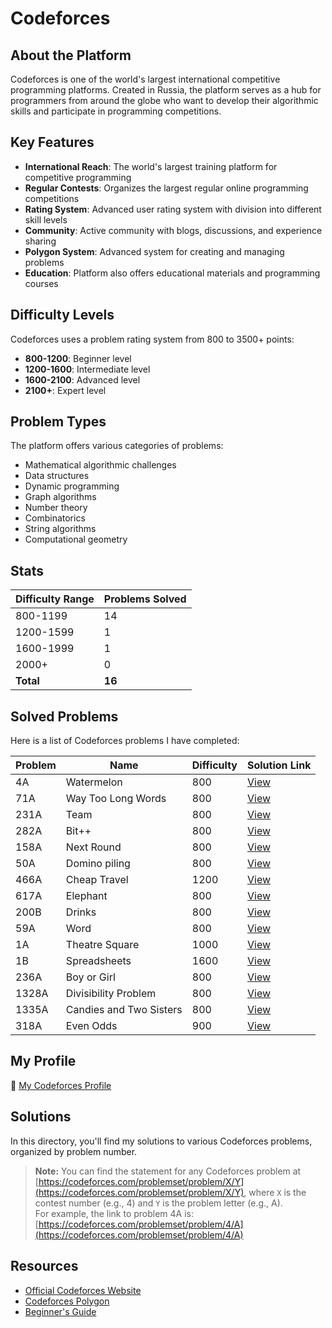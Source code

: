 # Codeforces

## About the Platform

Codeforces is one of the world's largest international competitive programming platforms. Created in Russia, the platform serves as a hub for programmers from around the globe who want to develop their algorithmic skills and participate in programming competitions.

## Key Features

- **International Reach**: The world's largest training platform for competitive programming
- **Regular Contests**: Organizes the largest regular online programming competitions
- **Rating System**: Advanced user rating system with division into different skill levels
- **Community**: Active community with blogs, discussions, and experience sharing
- **Polygon System**: Advanced system for creating and managing problems
- **Education**: Platform also offers educational materials and programming courses


## Difficulty Levels

Codeforces uses a problem rating system from 800 to 3500+ points:

- **800-1200**: Beginner level
- **1200-1600**: Intermediate level
- **1600-2100**: Advanced level
- **2100+**: Expert level


## Problem Types

The platform offers various categories of problems:

- Mathematical algorithmic challenges
- Data structures
- Dynamic programming
- Graph algorithms
- Number theory
- Combinatorics
- String algorithms
- Computational geometry


## Stats

| Difficulty Range | Problems Solved |
| :-- |:----------------|
| 800-1199 | 14              |
| 1200-1599 | 1               |
| 1600-1999 | 1               |
| 2000+ | 0               |
| **Total** | **16**          |

## Solved Problems

Here is a list of Codeforces problems I have completed:

| Problem | Name               | Difficulty | Solution Link       |
|---------|--------------------|------------|---------------------|
| 4A      | Watermelon         | 800        | [View](./4A.cpp)    |
| 71A     | Way Too Long Words | 800        | [View](./71A.cpp)   |
| 231A    | Team               | 800        | [View](./231A.cpp)  |
| 282A    | Bit++              | 800        | [View](./282A.cpp)  |
| 158A    | Next Round         | 800        | [View](./158A.cpp)  |
| 50A     | Domino piling      | 800        | [View](./50A.cpp)   |
| 466A    | Cheap Travel       | 1200       | [View](./466A.cpp)  |
| 617A    | Elephant           | 800        | [View](./617A.cpp)  |
| 200B    | Drinks             | 800        | [View](./200B.cpp)  |
| 59A     | Word             | 800        | [View](./59A.cpp)   |
| 1A      | Theatre Square             | 1000       | [View](./1A.cpp)    |
| 1B      | Spreadsheets             | 1600       | [View](./1B.cpp)    |
| 236A    | Boy or Girl             | 800        | [View](./236A.cpp)  |
| 1328A   | Divisibility Problem             | 800        | [View](./1328A.cpp) |
| 1335A   | Candies and Two Sisters             | 800        | [View](./1335A.cpp) |
| 318A    | Even Odds             | 900        | [View](./318A.cpp)  |

## My Profile

🔗 [My Codeforces Profile](https://codeforces.com/profile/alwoodm)

## Solutions

In this directory, you'll find my solutions to various Codeforces problems, organized by problem number.

> **Note:** You can find the statement for any Codeforces problem at [https://codeforces.com/problemset/problem/X/Y](https://codeforces.com/problemset/problem/X/Y), where `X` is the contest number (e.g., 4) and `Y` is the problem letter (e.g., A).  
> For example, the link to problem 4A is: [https://codeforces.com/problemset/problem/4/A](https://codeforces.com/problemset/problem/4/A)

## Resources

- [Official Codeforces Website](https://codeforces.com/)
- [Codeforces Polygon](https://polygon.codeforces.com/)
- [Beginner's Guide](https://codeforces.com/blog/entry/23054)
